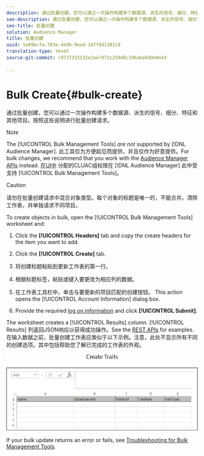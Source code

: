 ```yaml
---
description: 通过批量创建，您可以通过一次操作构建多个数据源、派生的信号、细分、特征和其他项目。按照这些说明进行批量创建请求。
seo-description: 通过批量创建，您可以通过一次操作构建多个数据源、派生的信号、细分、特征和其他项目。按照这些说明进行批量创建请求。
seo-title: 批量创建
solution: Audience Manager
title: 批量创建
uuid: 1e09bcfa-783e-4e9b-9ead-147f8d1381c8
translation-type: tm+mt
source-git-commit: c9737315132e2ae7d72c250d8c196abe8d9e0e43

---
```



# Bulk Create{#bulk-create}

通过批量创建，您可以通过一次操作构建多个数据源、派生的信号、细分、特征和其他项目。按照这些说明进行批量创建请求。

<!-- 

t_bulk_create.xml

 -->

>[!NOTE]
>
>The [!UICONTROL Bulk Management Tools] *are not* supported by [!DNL Audience Manager]. 此工具仅为方便起见而提供，并且仅作为好意提供。For bulk changes, we recommend that you work with the [Audience Manager APIs](../../api/rest-api-main/aam-api-getting-started.md) instead. [在UI中](../../features/administration/administration-overview.md) 分配的CLUAC组权限在 [!DNL Audience Manager] 此中受支持 [!UICONTROL Bulk Management Tools]。

>[!CAUTION]
>
>请勿在批量创建请求中混合对象类型。每个对象的标题是唯一的，不能合并。清除工作表，并单独请求不同项目。

To create objects in bulk, open the [!UICONTROL Bulk Management Tools] worksheet and:

1. Click the **[!UICONTROL Headers]** tab and copy the create headers for the item you want to add.
1. Click the **[!UICONTROL Create]** tab.
1. 将创建标题粘贴到更新工作表的第一行。
1. 根据标题标签，粘贴或键入要更改为相应列的数据。
1. 在工作表工具栏中，单击与要更新的项目匹配的创建按钮。
This action opens the [!UICONTROL Account Information] dialog box.

1. Provide the required [log on information](../../reference/bulk-management-tools/bulk-management-intro.md#auth-reqs) and click **[!UICONTROL Submit]**.

The worksheet creates a [!UICONTROL Results] column. [!UICONTROL Results] 列返回JSON响应以获得成功操作。See the [REST APIs](../../api/rest-api-main/rest-api-main.md) for examples. 在输入数据之前，批量创建工作表应类似于以下示例。注意，此处不显示所有不同的创建选项。其中包括帮助您了解已完成的工作表的外观。

![](assets/cretetraits.png)

If your bulk update returns an error or fails, see [Troubleshooting for Bulk Management Tools](../../reference/bulk-management-tools/bulk-troubleshooting.md).
